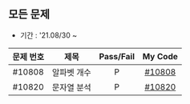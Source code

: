 ## 모든 문제
- 기간 : '21.08/30 ~
  
문제 번호|제목|Pass/Fail|My Code
:-:|:-:|:-:|:-:
#10808|알파벳 개수|P|[#10808](all/10808.java)
#10820|문자열 분석|P|[#10820](all/10820.java)
